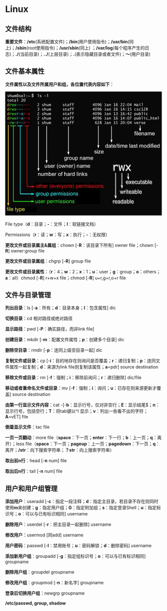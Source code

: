 # Linux
>

## 文件结构
**重要文件**：**/etc**(系统配置文件)；**/bin**(用户使用指令)；**/usr/bin**(同上)；**/sbin**(root使用指令)；**/usr/sbin**(同上) ；**/var/log**(每个程序产生的日志)；**./**(当前目录)；**../**(上层目录)；**.**(表示隐藏目录或者文件)；**～**(用户目录)

## 文件基本属性
**文件属性以及文件所属用户和组，各位置代表内容如下**：

![users](./img/01.jpeg)

File type（**d**：目录；**-**：文件；**l**：软链接文档）

Permissions（**r**：读；**w**：写；**x**：执行；**-**：无权限）

**更改文件或目录属主&属组**：chown [-**R**：该目录下所有] owner file；chown [-**R**] owner:group file

**更改文件或目录属组**：chgrp [-**R**] group file

**更改文件或目录属性**：（**r**：4；**w**：2；**x**：1；**u**：user；**g**：group；**o**：others；**a**：all）chmod [-**R**] r+w+x file；chmod [-**R**] u+r,g+r,o+r file

## 文件与目录管理
**列出目录**：ls [-**a**：所有；**d**：目录本身；**l**：包含属性] dic

**切换目录**：cd 相对路径或绝对路径

**显示路径**：pwd [-**P**：确实路径，而非link file]

**创建目录**：mkdir [-**m**：配置文件属性；**p**：创建多个目录] dic

**删除空目录**：rmdir [-**p**：连同上级空目录一起] dic

**复制文件或目录**：cp [-**i**：目的地存在则询问是否覆盖；**r**：递归复制；**p**：连同文件属性一起复制；**d**：来源为link file则复制该属性；**a**=pdr] source destination

**移除文件或目录**：rm [-**f**：强制；**i**：移除前询问；**r**：递归删除] dic/file

**移动或者重命名文件或目录**：mv [-**f**：强制；**i**：询问；**u**：已存在则来源更新才覆盖] source destination

**由第一行显示文件内容**：cat -[-**b**：显示行号，仅对非空行；**E**：显示结尾$；**n**：显示行号，包括空行；**T**：将tab键以^I 显示；**v**：列出一些看不出的字符；**A**=vET] file

**倒着显示文件**：tac file

**一页一页翻动**：more file（**space**：下一页；**enter**：下一行；**b**：上一页；**q**：离开）；less file（**space**：下一页；**pageup**：上一页；**pagedown**：下一页；**q**：离开；**/str**：向下搜索字符串；**？str**：向上搜索字符串）

**取出前n行**：head [-**n** num] file

**取出后n行**：tail [-**n** num] file

## 用户和用户组管理

**添加用户**：useradd [-**c**：指定一段注释；**d**：指定主目录，若目录不存在则同时使用**m**来创建；**g**：指定用户组；**G**：指定附加组；**s**：指定登录Shell；**u**：指定标识号；**o**：可以与已有标识相同] username

**删除用户**：userdel [-**r**：把主目录一起删除] username

**修改用户**：usermod [同add] username

**用户密码**：passwd [-**l**：禁用账号；**u**：密码解锁；**d**：删除密码] username

**添加新用户组**：groupadd [-**g**：指定组标识号；**o**：可以与已有标识相同] groupname

**删除用户组**：groupdel groupname

**修改用户组**：groupmod [-**n**：新名字] groupname

**登录后切换用户组**：newgrp groupname

**/etc/passwd, group, shadow**